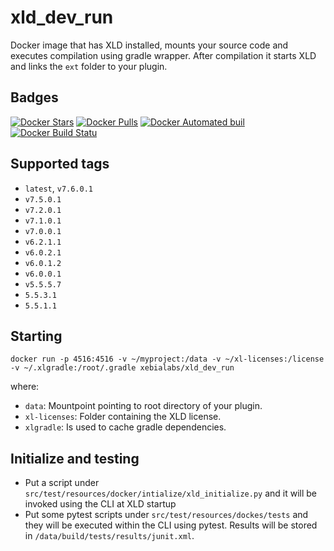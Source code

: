 # xld_dev_run #

Docker image that has XLD installed, mounts your source code and executes compilation using gradle wrapper. 
After compilation it starts XLD and links the `ext` folder to your plugin.

## Badges ##
[![Docker Stars](https://img.shields.io/docker/stars/xebialabs/xld_dev_compile.svg)]()
[![Docker Pulls](https://img.shields.io/docker/pulls/xebialabs/xld_dev_compile.svg)]()
[![Docker Automated buil](https://img.shields.io/docker/automated/xebialabs/xld_dev_compile.svg)]()
[![Docker Build Statu](https://img.shields.io/docker/build/xebialabs/xld_dev_compile.svg)]()

## Supported tags ##

* `latest`, `v7.6.0.1`
* `v7.5.0.1`
* `v7.2.0.1`
* `v7.1.0.1`
* `v7.0.0.1`
* `v6.2.1.1`
* `v6.0.2.1`
* `v6.0.1.2`
* `v6.0.0.1`
* `v5.5.5.7`
* `5.5.3.1`
* `5.5.1.1`

## Starting ##

```
docker run -p 4516:4516 -v ~/myproject:/data -v ~/xl-licenses:/license -v ~/.xlgradle:/root/.gradle xebialabs/xld_dev_run
```

where:

* `data`: Mountpoint pointing to root directory of your plugin.
* `xl-licenses`: Folder containing the XLD license.
* `xlgradle`: Is used to cache gradle dependencies.

## Initialize and testing ##
+ Put a script under `src/test/resources/docker/intialize/xld_initialize.py` and it will be invoked using the CLI at XLD startup
+ Put some pytest scripts under `src/test/resources/dockes/tests` and they will be executed within the CLI using pytest. Results will be stored in `/data/build/tests/results/junit.xml`.
